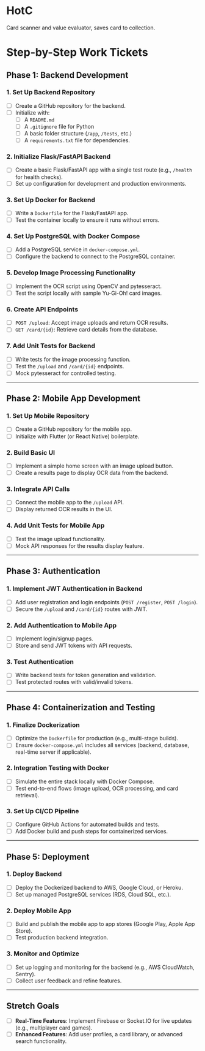 # HotC
Card scanner and value evaluator, saves card to collection.

# Step-by-Step Work Tickets

## Phase 1: Backend Development

### 1. Set Up Backend Repository
- [ ] Create a GitHub repository for the backend.
- [ ] Initialize with:
  - [ ] A `README.md`
  - [ ] A `.gitignore` file for Python
  - [ ] A basic folder structure (`/app`, `/tests`, etc.)
  - [ ] A `requirements.txt` file for dependencies.

### 2. Initialize Flask/FastAPI Backend
- [ ] Create a basic Flask/FastAPI app with a single test route (e.g., `/health` for health checks).
- [ ] Set up configuration for development and production environments.

### 3. Set Up Docker for Backend
- [ ] Write a `Dockerfile` for the Flask/FastAPI app.
- [ ] Test the container locally to ensure it runs without errors.

### 4. Set Up PostgreSQL with Docker Compose
- [ ] Add a PostgreSQL service in `docker-compose.yml`.
- [ ] Configure the backend to connect to the PostgreSQL container.

### 5. Develop Image Processing Functionality
- [ ] Implement the OCR script using OpenCV and pytesseract.
- [ ] Test the script locally with sample Yu-Gi-Oh! card images.

### 6. Create API Endpoints
- [ ] `POST /upload`: Accept image uploads and return OCR results.
- [ ] `GET /card/{id}`: Retrieve card details from the database.

### 7. Add Unit Tests for Backend
- [ ] Write tests for the image processing function.
- [ ] Test the `/upload` and `/card/{id}` endpoints.
- [ ] Mock pytesseract for controlled testing.

---

## Phase 2: Mobile App Development

### 1. Set Up Mobile Repository
- [ ] Create a GitHub repository for the mobile app.
- [ ] Initialize with Flutter (or React Native) boilerplate.

### 2. Build Basic UI
- [ ] Implement a simple home screen with an image upload button.
- [ ] Create a results page to display OCR data from the backend.

### 3. Integrate API Calls
- [ ] Connect the mobile app to the `/upload` API.
- [ ] Display returned OCR results in the UI.

### 4. Add Unit Tests for Mobile App
- [ ] Test the image upload functionality.
- [ ] Mock API responses for the results display feature.

---

## Phase 3: Authentication

### 1. Implement JWT Authentication in Backend
- [ ] Add user registration and login endpoints (`POST /register`, `POST /login`).
- [ ] Secure the `/upload` and `/card/{id}` routes with JWT.

### 2. Add Authentication to Mobile App
- [ ] Implement login/signup pages.
- [ ] Store and send JWT tokens with API requests.

### 3. Test Authentication
- [ ] Write backend tests for token generation and validation.
- [ ] Test protected routes with valid/invalid tokens.

---

## Phase 4: Containerization and Testing

### 1. Finalize Dockerization
- [ ] Optimize the `Dockerfile` for production (e.g., multi-stage builds).
- [ ] Ensure `docker-compose.yml` includes all services (backend, database, real-time server if applicable).

### 2. Integration Testing with Docker
- [ ] Simulate the entire stack locally with Docker Compose.
- [ ] Test end-to-end flows (image upload, OCR processing, and card retrieval).

### 3. Set Up CI/CD Pipeline
- [ ] Configure GitHub Actions for automated builds and tests.
- [ ] Add Docker build and push steps for containerized services.

---

## Phase 5: Deployment

### 1. Deploy Backend
- [ ] Deploy the Dockerized backend to AWS, Google Cloud, or Heroku.
- [ ] Set up managed PostgreSQL services (RDS, Cloud SQL, etc.).

### 2. Deploy Mobile App
- [ ] Build and publish the mobile app to app stores (Google Play, Apple App Store).
- [ ] Test production backend integration.

### 3. Monitor and Optimize
- [ ] Set up logging and monitoring for the backend (e.g., AWS CloudWatch, Sentry).
- [ ] Collect user feedback and refine features.

---

## Stretch Goals
- [ ] **Real-Time Features**: Implement Firebase or Socket.IO for live updates (e.g., multiplayer card games).
- [ ] **Enhanced Features**: Add user profiles, a card library, or advanced search functionality.
